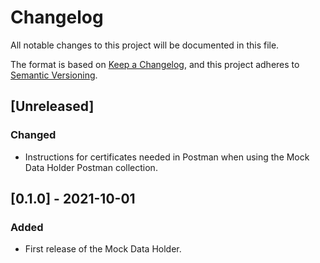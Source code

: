 # Changelog
All notable changes to this project will be documented in this file.

The format is based on [Keep a Changelog](https://keepachangelog.com/en/1.0.0/),
and this project adheres to [Semantic Versioning](https://semver.org/spec/v2.0.0.html).

## [Unreleased]

### Changed
- Instructions for certificates needed in Postman when using the Mock Data Holder Postman collection. 

## [0.1.0] - 2021-10-01

### Added
- First release of the Mock Data Holder.
